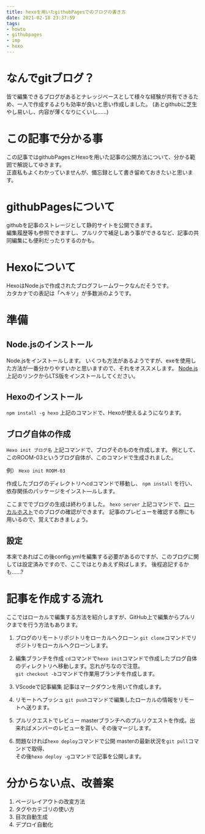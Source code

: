 ```yaml
---
title: hexoを用いたgithubPagesでのブログの書き方
date: 2021-02-18 23:37:59
tags:
- howto
- githubpages
- imp
- hexo
---
```

# なんでgitブログ？

皆で編集できるブログがあるとナレッジベースとして様々な経験が共有できるため、一人で作成するよりも効率が良いと思い作成しました。
(あとgithubに芝生やし易いし、内容が薄くなりにくいし......)
# この記事で分かる事
この記事ではgithubPagesとHexoを用いた記事の公開方法について、分かる範囲で解説してゆきます。  
正直私もよくわかっていませんが、備忘録として書き留めておきたいと思います。

# githubPagesについて
githubを記事のストレージとして静的サイトを公開できます。  
編集履歴等も参照できますし、プルリクで補足しあう事ができるなど、記事の共同編集にも便利だったりするのかも。

# Hexoについて
HexoはNode.jsで作成されたブログフレームワークなんだそうです。  
カタカナでの表記は「ヘキソ」が多数派のようです。

# 準備

## Node.jsのインストール
Node.jsをインストールします。
いくつも方法があるようですが、exeを使用した方法が一番分かりやすいかと思いますので、それをオススメします。
[Node.js](https://nodejs.org/ja/)
上記のリンクからLTS版をインストールしてください。

## Hexoのインストール
```npm install -g hexo```
上記のコマンドで、Hexoが使えるようになります。

## ブログ自体の作成
```Hexo init ブログ名```
上記コマンドで、ブログそのものを作成します。
例として、このROOM-03というブログ自体が、このコマンドで生成されました。

例）
```Hexo init ROOM-03```

作成したブログのディレクトリへcdコマンドで移動し、
```npm install```
を行い、依存関係のパッケージをインスト―ルします。

ここまででブログの生成は終わりました。
```hexo server```
上記コマンドで、[ローカルホスト](http://localhost:4000/)でのブログの確認ができます。
記事のプレビューを確認する際にも用いるので、覚えておきましょう。

## 設定
本来であればこの後config.ymlを編集する必要があるのですが、このブログに関しては設定済みですので、ここではとりあえず飛ばします。
後程追記するかも……?

# 記事を作成する流れ

ここではローカルで編集する方法を紹介しますが、GitHub上で編集からプルリクまでを行う方法もあります。

1. ブログのリモートリポジトリをローカルへクローン
`git clone`コマンドでリポジトリをローカルへクローンします。

2. 編集ブランチを作成
`cd`コマンドで`hexo init`コマンドで作成したブログ自体のディレクトリへ移動します。忘れがちなので注意。  
`git checkout -b`コマンドで作業用ブランチを作成します。

3. VScodeで記事編集
記事はマークダウンを用いて作成します。

4. リモートへプッシュ
`git push`コマンドで編集したローカルの情報をリモートへ送ります。

5. プルリクエストでレビュー
masterブランチへのプルリクエストを作成。出来ればメンバーのレビューを貰い、その後マージします。

1. 問題なければ`hexo deploy`コマンドで公開
masterの最新状況を`git pull`コマンドで取得、  
その後`hexo deploy -g`コマンドで記事を公開します。

# 分からない点、改善案
1. ページレイアウトの改変方法
2. タグやカテゴリの使い方
3. 目次自動生成
4. デプロイ自動化